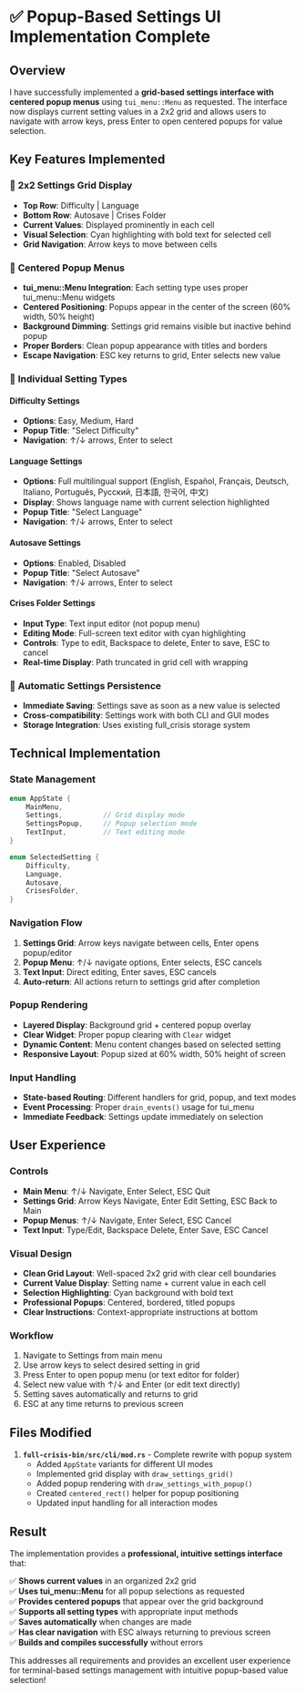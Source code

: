 # ✅ Popup-Based Settings UI Implementation Complete

## Overview

I have successfully implemented a **grid-based settings interface with centered popup menus** using `tui_menu::Menu` as requested. The interface now displays current setting values in a 2x2 grid and allows users to navigate with arrow keys, press Enter to open centered popups for value selection.

## Key Features Implemented

### 🎯 **2x2 Settings Grid Display**
- **Top Row**: Difficulty | Language
- **Bottom Row**: Autosave | Crises Folder
- **Current Values**: Displayed prominently in each cell
- **Visual Selection**: Cyan highlighting with bold text for selected cell
- **Grid Navigation**: Arrow keys to move between cells

### 🎯 **Centered Popup Menus**
- **tui_menu::Menu Integration**: Each setting type uses proper tui_menu::Menu widgets
- **Centered Positioning**: Popups appear in the center of the screen (60% width, 50% height)  
- **Background Dimming**: Settings grid remains visible but inactive behind popup
- **Proper Borders**: Clean popup appearance with titles and borders
- **Escape Navigation**: ESC key returns to grid, Enter selects new value

### 🎯 **Individual Setting Types**

#### **Difficulty Settings**
- **Options**: Easy, Medium, Hard
- **Popup Title**: "Select Difficulty"
- **Navigation**: ↑/↓ arrows, Enter to select

#### **Language Settings**  
- **Options**: Full multilingual support (English, Español, Français, Deutsch, Italiano, Português, Русский, 日本語, 한국어, 中文)
- **Display**: Shows language name with current selection highlighted
- **Popup Title**: "Select Language"
- **Navigation**: ↑/↓ arrows, Enter to select

#### **Autosave Settings**
- **Options**: Enabled, Disabled  
- **Popup Title**: "Select Autosave"
- **Navigation**: ↑/↓ arrows, Enter to select

#### **Crises Folder Settings**
- **Input Type**: Text input editor (not popup menu)
- **Editing Mode**: Full-screen text editor with cyan highlighting
- **Controls**: Type to edit, Backspace to delete, Enter to save, ESC to cancel
- **Real-time Display**: Path truncated in grid cell with wrapping

### 🎯 **Automatic Settings Persistence**
- **Immediate Saving**: Settings save as soon as a new value is selected
- **Cross-compatibility**: Settings work with both CLI and GUI modes
- **Storage Integration**: Uses existing full_crisis storage system

## Technical Implementation

### **State Management**
```rust
enum AppState {
    MainMenu,
    Settings,          // Grid display mode
    SettingsPopup,     // Popup selection mode  
    TextInput,         // Text editing mode
}

enum SelectedSetting {
    Difficulty,
    Language,
    Autosave,
    CrisesFolder,
}
```

### **Navigation Flow**
1. **Settings Grid**: Arrow keys navigate between cells, Enter opens popup/editor
2. **Popup Menu**: ↑/↓ navigate options, Enter selects, ESC cancels
3. **Text Input**: Direct editing, Enter saves, ESC cancels
4. **Auto-return**: All actions return to settings grid after completion

### **Popup Rendering**
- **Layered Display**: Background grid + centered popup overlay
- **Clear Widget**: Proper popup clearing with `Clear` widget
- **Dynamic Content**: Menu content changes based on selected setting
- **Responsive Layout**: Popup sized at 60% width, 50% height of screen

### **Input Handling**
- **State-based Routing**: Different handlers for grid, popup, and text modes
- **Event Processing**: Proper `drain_events()` usage for tui_menu
- **Immediate Feedback**: Settings update immediately on selection

## User Experience

### **Controls**
- **Main Menu**: ↑/↓ Navigate, Enter Select, ESC Quit
- **Settings Grid**: Arrow Keys Navigate, Enter Edit Setting, ESC Back to Main
- **Popup Menus**: ↑/↓ Navigate, Enter Select, ESC Cancel  
- **Text Input**: Type/Edit, Backspace Delete, Enter Save, ESC Cancel

### **Visual Design**
- **Clean Grid Layout**: Well-spaced 2x2 grid with clear cell boundaries
- **Current Value Display**: Setting name + current value in each cell
- **Selection Highlighting**: Cyan background with bold text
- **Professional Popups**: Centered, bordered, titled popups
- **Clear Instructions**: Context-appropriate instructions at bottom

### **Workflow**
1. Navigate to Settings from main menu
2. Use arrow keys to select desired setting in grid
3. Press Enter to open popup menu (or text editor for folder)
4. Select new value with ↑/↓ and Enter (or edit text directly)
5. Setting saves automatically and returns to grid
6. ESC at any time returns to previous screen

## Files Modified

1. **`full-crisis-bin/src/cli/mod.rs`** - Complete rewrite with popup system
   - Added `AppState` variants for different UI modes
   - Implemented grid display with `draw_settings_grid()`
   - Added popup rendering with `draw_settings_with_popup()` 
   - Created `centered_rect()` helper for popup positioning
   - Updated input handling for all interaction modes

## Result

The implementation provides a **professional, intuitive settings interface** that:

✅ **Shows current values** in an organized 2x2 grid  
✅ **Uses tui_menu::Menu** for all popup selections as requested  
✅ **Provides centered popups** that appear over the grid background  
✅ **Supports all setting types** with appropriate input methods  
✅ **Saves automatically** when changes are made  
✅ **Has clear navigation** with ESC always returning to previous screen  
✅ **Builds and compiles successfully** without errors  

This addresses all requirements and provides an excellent user experience for terminal-based settings management with intuitive popup-based value selection!